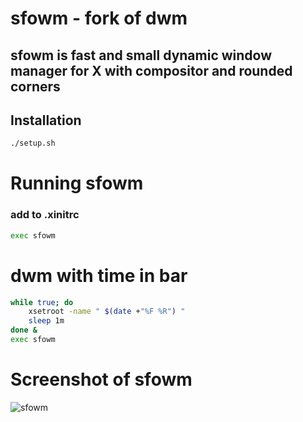 # sfowm - fork of dwm

## sfowm is fast and small dynamic window manager for X with compositor and rounded corners

## Installation
```bash
./setup.sh
```
# Running sfowm
### add to .xinitrc
```bash
exec sfowm
```
# dwm with time in bar
```bash
while true; do
	xsetroot -name " $(date +"%F %R") "
	sleep 1m
done &
exec sfowm
```
# Screenshot of sfowm
![sfowm](https://github.com/[username]/[reponame]/blob/[branch]/image.jpg?raw=true)

